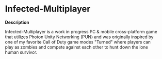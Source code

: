# Infected-Multiplayer

**Description**

Infected-Multiplayer is a work in progress PC & mobile cross-platform game that utilizes Photon Unity Networking (PUN) and was originally inspired by one of my favorite Call of Duty game modes "Turned" where players can play as zombies and compete against each other to hunt down the lone human survivor. 
